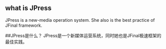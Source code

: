 ## what is JPress
JPress is a new-media operation system. She also is the best practice of JFinal framework.

##JPress是什么？
JPress是一个新媒体运营系统，同时她也是JFinal极速框架的最佳实践。 
